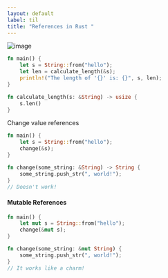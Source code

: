 ```yaml
---
layout: default
label: til
title: "References in Rust "
---
```


![image](https://user-images.githubusercontent.com/25602820/28834793-888f8c20-770d-11e7-8cc7-e911b1647e08.png)
```rust
fn main() {
    let s = String::from("hello");
    let len = calculate_length(&s);
    println!("The length of '{}' is: {}", s, len);
}

fn calculate_length(s: &String) -> usize {
    s.len()
}
```
Change value references 

```rust
fn main() {
    let s = String::from("hello");
    change(&s);
}

fn change(some_string: &String) -> String {
    some_string.push_str(", world!");
}
// Doesn't work!
```
#### Mutable References 

```rust
fn main() {
    let mut s = String::from("hello");
    change(&mut s);
}

fn change(some_string: &mut String) {
    some_string.push_str(", world!");
}
// It works like a charm!
```


